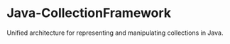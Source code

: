 # Java-CollectionFramework
Unified architecture for representing and manipulating collections in Java. 
